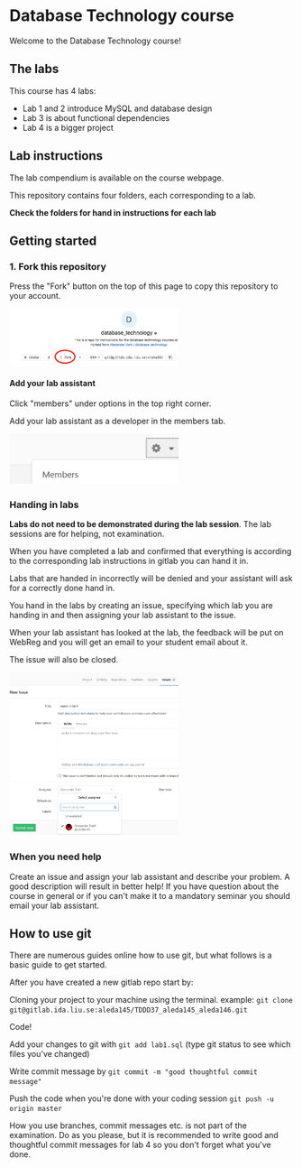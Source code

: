 # Database Technology course
Welcome to the Database Technology course!


## The labs
This course has 4 labs:

* Lab 1 and 2 introduce MySQL and database design
* Lab 3 is about functional dependencies
* Lab 4 is a bigger project

## Lab instructions
The lab compendium is available on the course webpage. 

This repository contains four folders, each corresponding to a lab.

**Check the folders for hand in instructions for each lab**

## Getting started

### 1. Fork this repository
Press the "Fork" button on the top of this page to copy this repository to your account.

<img src="/clarifying_pictures/fork_image.png"  width="300">


#### Add your lab assistant
Click "members" under options in the top right corner. 

Add your lab assistant as a developer in the members tab.

<img src="/clarifying_pictures/members.jpg"  width="300">


### Handing in labs
**Labs do not need to be demonstrated during the lab session**. The lab sessions are for helping, not examination. 

When you have completed a lab and confirmed that everything is according to the corresponding lab instructions in gitlab you can hand it in.

Labs that are handed in incorrectly will be denied and your assistant will ask for a correctly done hand in. 

You hand in the labs by creating an issue, specifying which lab you are handing in and then assigning your lab assistant to the issue. 

When your lab assistant has looked at the lab, the feedback will be put on WebReg and you will get an email to your student email about it. 

The issue will also be closed. 

<img src="/clarifying_pictures/issue.jpg"  width="300">

### When you need help
Create an issue and assign your lab assistant and describe your problem. A good description will result in better help!
If you have question about the course in general or if you can't make it to a mandatory seminar you should email your lab assistant.

## How to use git
There are numerous guides online how to use git, but what follows is a basic guide to get started.

After you have created a new gitlab repo start by:

Cloning your project to your machine using the terminal. example: `git clone git@gitlab.ida.liu.se:aleda145/TDDD37_aleda145_aleda146.git` 

Code!

Add your changes to git with `git add lab1.sql` (type git status to see which files you've changed)

Write commit message by `git commit -m "good thoughtful commit message"`

Push the code when you're done with your coding session `git push -u origin master`


How you use branches, commit messages etc. is not part of the examination. Do as you please, but it is recommended to write good and thoughtful commit messages for lab 4 so you don't forget what you've done. 


